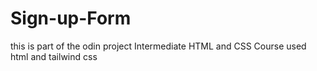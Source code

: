 # Sign-up-Form
this is part of the odin project Intermediate HTML and CSS Course 
used html and tailwind css 